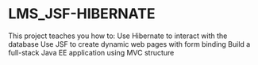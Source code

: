 # LMS_JSF-HIBERNATE
This project teaches you how to:  Use Hibernate to interact with the database  Use JSF to create dynamic web pages with form binding  Build a full-stack Java EE application using MVC structure
